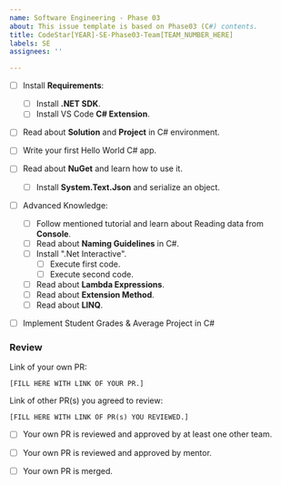 ```yaml
---
name: Software Engineering - Phase 03
about: This issue template is based on Phase03 (C#) contents.
title: CodeStar[YEAR]-SE-Phase03-Team[TEAM_NUMBER_HERE]
labels: SE
assignees: ''

---
```


- [ ] Install **Requirements**:
  - [ ] Install **.NET SDK**.
  - [ ] Install VS Code **C# Extension**.

- [ ] Read about **Solution** and **Project** in C# environment.

- [ ] Write your first Hello World C# app.

- [ ] Read about **NuGet** and learn how to use it.
  - [ ] Install **System.Text.Json** and serialize an object.

- [ ] Advanced Knowledge:
  - [ ] Follow mentioned tutorial and learn about Reading data from **Console**.
  - [ ] Read about **Naming Guidelines** in C#.
  - [ ] Install ".Net Interactive".
    - [ ] Execute first code.
    - [ ] Execute second code.
  - [ ] Read about **Lambda Expressions**.
  - [ ] Read about **Extension Method**.
  - [ ] Read about **LINQ**.

- [ ] Implement Student Grades & Average Project in C#

### Review

Link of your own PR:

`[FILL HERE WITH LINK OF YOUR PR.]`

Link of other PR(s) you agreed to review:

`[FILL HERE WITH LINK OF PR(s) YOU REVIEWED.]`

- [ ] Your own PR is reviewed and approved by at least one other team.

- [ ] Your own PR is reviewed and approved by mentor.

- [ ] Your own PR is merged.
